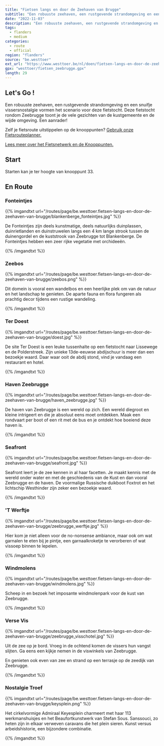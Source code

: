 ```yaml
---
title: "Fietsen langs en door de Zeehaven van Brugge"
subtitle: "Een robuuste zeehaven, een rustgevende strandomgeving en een snuifje vissersnostalgie vormen het scenario voor deze fietstocht"
date: "2022-11-03"
description: "Een robuuste zeehaven, een rustgevende strandomgeving en een snuifje vissersnostalgie vormen het scenario voor deze fietstocht" 
tags:
  - flanders
  - medium
categories: 
  - route
  - official
region: "flanders"
source: "be.westtoer"
ext_url: "https://www.westtoer.be/nl/doen/fietsen-langs-en-door-de-zeehaven-van-brugge"
gpx: "westtoer/fietsen_zeebrugge.gpx"
length: 29
---
```


## Let's Go !

Een robuuste zeehaven, een rustgevende strandomgeving en een snuifje vissersnostalgie vormen het scenario voor deze fietstocht. Deze fietstocht rondom Zeebrugge toont je de vele gezichten van de kustgemeente en de wijde omgeving. Een aanrader!

Zelf je fietsroute uitstippelen op de knooppunten? [Gebruik onze Fietsrouteplanner.](https://www.westtoer.be/nl/fietsrouteplanner)

[Lees meer over het Fietsnetwerk en de Knooppunten.](https://www.westtoer.be/nl/inspiratie/fietsnetwerk)

## Start 

Starten kan je ter hoogte van knooppunt 33. 

## En Route

### Fonteintjes

{{% imgandtxt url="/routes/page/be.westtoer.fietsen-langs-en-door-de-zeehaven-van-brugge/blankenberge_fonteintjes.jpg" %}}

De Fonteintjes zijn deels kunstmatige, deels natuurlijks duinplassen, duinrietlanden en duinstruwelen langs een 4 km lange strook tussen de duinengordel en de kuststrook van Zeebrugge tot Blankenberge. De Fonteintjes hebben een zeer rijke vegetatie met orchideeën.

{{% /imgandtxt %}}

### Zeebos

{{% imgandtxt url="/routes/page/be.westtoer.fietsen-langs-en-door-de-zeehaven-van-brugge/zeebos.png" %}}

Dit domein is vooral een wandelbos en een heerlijke plek om van de natuur en het landschap te genieten. De aparte fauna en flora fungeren als prachtig decor tijdens een rustige wandeling.

{{% /imgandtxt %}}

### Ter Doest

{{% imgandtxt url="/routes/page/be.westtoer.fietsen-langs-en-door-de-zeehaven-van-brugge/doest.jpg" %}}

De site Ter Doest is een leuke tussenhalte op een fietstocht naar Lissewege en de Polderstreek. Zijn unieke 13de-eeuwse abdijschuur is meer dan een bezoekje waard. Daar waar ooit de abdij stond, vind je vandaag een restaurant en hotel.

{{% /imgandtxt %}}

### Haven Zeebrugge

{{% imgandtxt url="/routes/page/be.westtoer.fietsen-langs-en-door-de-zeehaven-van-brugge/haven_zeebrugge.jpg" %}}

De haven van Zeebrugge is een wereld op zich. Een wereld diegroot en kleine intrigeert en die je absoluut eens moet ontdekken. Maak een rondvaart per boot of een rit met de bus en je ontdekt hoe boeiend deze haven is.

{{% /imgandtxt %}}

### Seafront

{{% imgandtxt url="/routes/page/be.westtoer.fietsen-langs-en-door-de-zeehaven-van-brugge/seafront.jpg" %}}

Seafront leert je de zee kennen in al haar facetten. Je maakt kennis met de wereld onder water en met de geschiedenis van de Kust en dan vooral Zeebrugge en de haven. De voormalige Russische duikboot Foxtrot en het lichtschip Westhinder zijn zeker een bezoekje waard.

{{% /imgandtxt %}}

### 'T Werftje

{{% imgandtxt url="/routes/page/be.westtoer.fietsen-langs-en-door-de-zeehaven-van-brugge/zeebrugge_werftje.jpg" %}}

Hier kom je niet alleen voor de no-nonsense ambiance, maar ook om wat garnalen te eten bij je pintje, een garnaalkroketje te verorberen of wat vissoep binnen te lepelen.

{{% /imgandtxt %}}

### Windmolens

{{% imgandtxt url="/routes/page/be.westtoer.fietsen-langs-en-door-de-zeehaven-van-brugge/windmolens.jpg" %}}

Scheep in en bezoek het imposante windmolenpark voor de kust van Zeebrugge.

{{% /imgandtxt %}}

### Verse Vis

{{% imgandtxt url="/routes/page/be.westtoer.fietsen-langs-en-door-de-zeehaven-van-brugge/zeebrugge_visschotel.jpg" %}}

Uit de zee op je bord. Vroeg in de ochtend komen de vissers hun vangst slijten. Ga eens een kijkje nemen in de viswinkels van Zeebrugge.

En genieten ook even van zee en strand op een terrasje op de zeedijk van Zeebrugge.

{{% /imgandtxt %}}

### Nostalgie Troef

{{% imgandtxt url="/routes/page/be.westtoer.fietsen-langs-en-door-de-zeehaven-van-brugge/keysplein.png" %}}

Het cirkelvormige Admiraal Keyesplein charmeert met haar 113 werkmanshuisjes en het Beaufortkunstwerk van Stefan Sous. Sanssouci, zo heten zijn in elkaar verweven caravans die het plein sieren. Kunst versus arbeidshistorie, een bijzondere combinatie.

{{% /imgandtxt %}}
